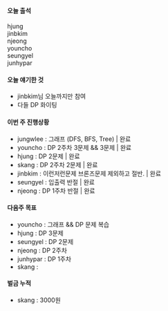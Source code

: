 #### 오늘 출석
hjung  
jinbkim  
njeong  
youncho  
seungyel  
junhypar

#### 오늘 얘기한 것
* jinbkim님 오늘까지만 참여
* 다들 DP 화이팅

#### 이번 주 진행상황 
* jungwlee : 그래프 (DFS, BFS, Tree) | 완료
* youncho : DP 2주차 3문제 && 3문제 | 완료
* hjung : DP 2문제 | 완료
* skang : DP 2주차 2문제 | 완료
* jinbkim : 이런저런문제 브론즈문제 제외하고 절반. | 완료
* seungyel : 입출력 반절 | 완료
* njeong : DP 1주차 반절 | 완료

#### 다음주 목표
* youncho : 그래프 && DP 문제 복습
* hjung : DP 3문제
* seungyel : DP 2문제
* njeong : DP 2주차 
* junhypar : DP 1주차
* skang : 

#### 벌금 누적
* skang : 3000원
